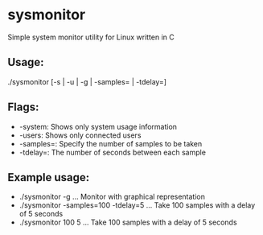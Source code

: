 # sysmonitor
Simple system monitor utility for Linux written in C

## Usage:
  ./sysmonitor [-s | -u | -g | -samples= | -tdelay=]

## Flags:
  * -system: Shows only system usage information
  * -users: Shows only connected users
  * -samples=: Specify the number of samples to be taken
  * -tdelay=: The number of seconds between each sample
  
## Example usage: 
  * ./sysmonitor -g  ... Monitor with graphical representation
  * ./sysmonitor -samples=100 -tdelay=5 ... Take 100 samples with a delay of 5 seconds
  * ./sysmonitor 100 5 ... Take 100 samples with a delay of 5 seconds
